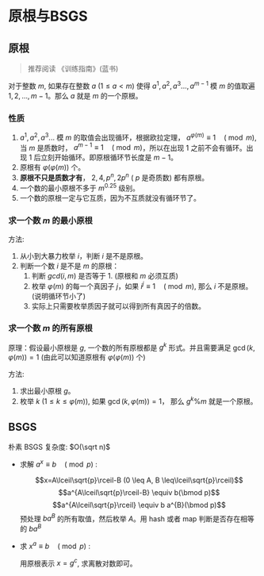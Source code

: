 # 原根与BSGS

## 原根
> 推荐阅读 《训练指南》(蓝书) 

对于整数 $m$, 如果存在整数 $a$ $(1 \leq a < m)$ 使得 $a^{1}, a^{2}, a^{3}..., a^{m - 1}$ 模 $m$ 的值取遍 $1, 2, ..., m - 1$。那么 $a$ 就是 $m$ 的一个原根。

### 性质
1. $a^{1}, a^{2}, a^{3}...$ 模 $m$ 的取值会出现循环，根据欧拉定理， $a^{\varphi(m)} \equiv 1 \quad(\bmod m)$, 当 $m$ 是质数时， $a^{m - 1} \equiv 1 \quad(\bmod m)$，所以在出现 $1$ 之前不会有循环。出现 $1$ 后立刻开始循环。即原根循环节长度是 $m - 1$。
2. 原根有 $\varphi(\varphi(m))$ 个。
3. **原根不只是质数才有**， $2,4, p^{n}, 2 p^{n}$ ( $p$ 是奇质数) 都有原根。
4. 一个数的最小原根不多于 $m ^ {0.25}$ 级别。
5. 一个数的原根一定与它互质，因为不互质就没有循环节了。

### 求一个数 $m$ 的最小原根

方法:
1. 从小到大暴力枚举 $i$，判断 $i$ 是不是原根。
2. 判断一个数 $i$ 是不是 $m$ 的原根：
	1. 判断 $gcd(i, m)$ 是否等于 $1$. (原根和 $m$ 必须互质)
	2. 枚举 $\varphi(m)$ 的每一个真因子 $j$，如果 $i^{j} \equiv 1 \quad(\bmod m)$, 那么 $i$ 不是原根。(说明循环节小了)
	3. 实际上只需要枚举质因子就可以得到所有真因子的倍数。

### 求一个数 $m$ 的所有原根

原理：假设最小原根是 $g$, 一个数的所有原根都是 $g^k$ 形式。并且需要满足 $\gcd(k, \varphi(m)) = 1$ (由此可以知道原根有 $\varphi(\varphi(m))$ 个)

方法:
1. 求出最小原根 $g$。
2. 枚举 $k$ $(1\leq k \leq \varphi(m))$, 如果 $\gcd(k, \varphi(m)) = 1$， 那么 $g^{k} \% m$ 就是一个原根。 
		
## BSGS
朴素 BSGS 复杂度: $O(\sqrt n)$ 

- 求解 $a^{x} \equiv b \quad(\bmod p)$ : 

	$$x=A\lceil\sqrt{p}\rceil-B (0 \leq A, B \leq\lceil\sqrt{p}\rceil)$$
	$$a^{A\lceil\sqrt{p}\rceil-B} \equiv b(\bmod p)$$
	$$a^{A\lceil\sqrt{p}\rceil} \equiv b a^{B}(\bmod p)$$
  预处理 $b a^{B}$ 的所有取值，然后枚举 $A$。用 hash 或者 map 判断是否存在相等的 $b a^{B}$

- 求 $x^{a} \equiv b \quad(\bmod p)$ : 

	用原根表示 $x = g ^ {c}$, 求离散对数即可。


